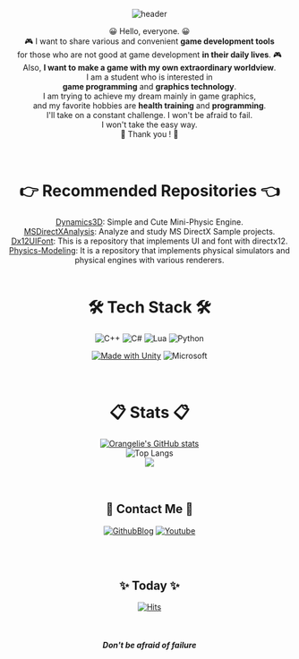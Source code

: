 <div align="center">

![header](https://capsule-render.vercel.app/api?text=It%20is%20silent,%20but%20proceeding%20hard&fontSize=35&rotate=0&color=383fff&fontColor=fd0753&type=Waving&animation=scaleIn)

😀 Hello, everyone.  😀  
🎮 I want to share various and convenient **game development tools**  
  for those who are not good at game development **in their daily lives**. 🎮   
Also, **I want to make a game with my own extraordinary worldview**.    
I am a student who is interested in  
**game programming** and **graphics technology**.  
I am trying to achieve my dream mainly in game graphics,  
and my favorite hobbies are **health training** and **programming**.  
I'll take on a constant challenge. I won't be afraid to fail.  
I won't take the easy way.  
 💖  Thank you ! 💖   
<br></br>

# 👉 Recommended Repositories 👈  
[Dynamics3D](https://github.com/orangelie/Dynamics3D): Simple and Cute Mini-Physic Engine.  
[MSDirectXAnalysis](https://github.com/orangelie/MSDirectXAnalysis): Analyze and study MS DirectX Sample projects.   
[Dx12UIFont](https://github.com/orangelie/Dx12UIFont): This is a repository that implements UI and font with directx12.   
[Physics-Modeling](https://github.com/orangelie/Physics-Modeling): It is a repository that implements physical simulators and physical engines with various renderers. 
<br></br>

# 🛠️ Tech Stack 🛠️

![C++](https://img.shields.io/badge/c++-%2300599C.svg?style=for-the-badge&logo=c%2B%2B&logoColor=white) ![C#](https://img.shields.io/badge/c%23-%23239120.svg?style=for-the-badge&logo=c-sharp&logoColor=white) ![Lua](https://img.shields.io/badge/lua-%232C2D72.svg?style=for-the-badge&logo=lua&logoColor=white) ![Python](https://img.shields.io/badge/python-3670A0?style=for-the-badge&logo=python&logoColor=ffdd54)
  
[![Made with Unity](https://img.shields.io/badge/Unity-57b9d3.svg?style=for-the-badge&logo=unity)](https://unity3d.com) ![Microsoft](https://img.shields.io/badge/DirectX12-0078D4?style=for-the-badge&logo=microsoft&logoColor=white)  
<br></br>
# 📋 Stats 📋
  [![Orangelie's GitHub stats](https://github-readme-stats.vercel.app/api?username=orangelie&show_icons=true&theme=tokyonight)](https://github.com/anuraghazra/github-readme-stats)      
        ![Top Langs](https://github-readme-stats.vercel.app/api/top-langs/?username=orangelie&layout=compact&theme=tokyonight)    
        <a href="https://opgc.me/#/users/orangelie" target="_blank"><img src="https://api.opgc.me/githubs/users/orangelie/tag/?theme=basic" /></a>    
<br></br>

## 📲 Contact Me 📲   
[![GithubBlog](https://img.shields.io/badge/Blog-100000?style=for-the-badge&logo=github&logoColor=white)](https://orangelie.github.io)  [![Youtube](https://img.shields.io/badge/YouTube-FF0000?style=for-the-badge&logo=youtube&logoColor=white)](https://www.youtube.com/channel/UCti5At3Qy_soSHXzbds0G7w)  

<br></br>
## ✨ Today ✨
[![Hits](https://hits.seeyoufarm.com/api/count/incr/badge.svg?url=https%3A%2F%2Fgithub.com%2Forangelie&count_bg=%23DD3939&title_bg=%23555555&icon=spreaker.svg&icon_color=%23FFFFFF&title=visitors&edge_flat=false)](https://hits.seeyoufarm.com)
<br></br>
<br></br>
***Don't be afraid of failure***

</div>
